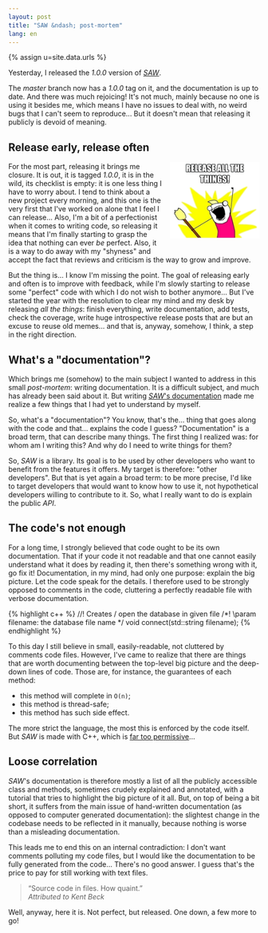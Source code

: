 ```yaml
---
layout: post
title: "SAW &ndash; post-mortem"
lang: en
---
```


{% assign u=site.data.urls %}

Yesterday, I released the *1.0.0* version of [*SAW*](https://github.com/nicuveo/saw).

The *master* branch now has a *1.0.0* tag on it, and the documentation is up to
date. And there was much rejoicing! It's not much, mainly because no one is
using it besides me, which means I have no issues to deal with, no weird bugs
that I can't seem to reproduce... But it doesn't mean that releasing it
publicly is devoid of meaning.


## Release early, release often

<div style="float: right; margin: 0 0 16px 16px">
  <img src="/img/saw/release.png" width="180px" style="margin: 0" alt="RELASE ALL THE THINGS" />
</div>

For the most part, releasing it brings me closure. It is out, it is tagged
*1.0.0*, it is in the wild, its checklist is empty: it is one less thing I have
to worry about. I tend to think about a new project every morning, and this one
is the very first that I've worked on alone that I feel I can release... Also,
I'm a bit of a perfectionist when it comes to writing code, so releasing it
means that I'm finally starting to grasp the idea that nothing can ever *be*
perfect. Also, it is a way to do away with my "shyness" and accept the fact
that reviews and criticism is the way to grow and improve.

But the thing is... I know I'm missing the point. The goal of releasing early
and often is to improve with feedback, while I'm slowly starting to release
some "perfect" code with which I do not wish to bother anymore... But I've
started the year with the resolution to clear my mind and my desk by releasing
*all the things*: finish everything, write documentation, add tests, check the
coverage, write huge introspective release posts that are but an excuse to
reuse old memes... and that is, anyway, somehow, I think, a step in the right
direction.


## What's a "documentation"?

Which brings me (somehow) to the main subject I wanted to address in this small
*post-mortem*: writing documentation. It is a difficult subject, and much has
already been said about it. But writing
[*SAW*'s documentation](https://github.com/nicuveo/saw/wiki) made me realize a
few things that I had yet to understand by myself.

So, what's a "documentation"? You know, that's the... thing that goes along with
the code and that... explains the code I guess? "Documentation" is a broad
term, that can describe many things. The first thing I realized was: for whom
am I writing this? And why do I need to write things for them?

So, *SAW* is a library. Its goal is to be used by other developers who want to
benefit from the features it offers. My target is therefore: "other
developers". But that is yet again a broad term: to be more precise, I'd like
to target developers that would want to know how to use it, not hypothetical
developers willing to contribute to it. So, what I really want to do is explain
the public *API*.


## The code's not enough

For a long time, I strongly believed that code ought to be its own
documentation. That if your code it not readable and that one cannot easily
understand what it does by reading it, then there's something wrong with it, go
fix it! Documentation, in my mind, had only one purpose: explain the big
picture. Let the code speak for the details. I therefore used to be strongly
opposed to comments in the code, cluttering a perfectly readable file with
verbose documentation.

{% highlight c++ %}
//! Creates / open the database in given file
/*!
\param filename: the database file name
*/
void connect(std::string filename);
{% endhighlight %}

To this day I still believe in small, easily-readable, not cluttered by
comments code files. However, I've came to realize that there are things that
are worth documenting between the top-level big picture and the deep-down lines
of code. Those are, for instance, the guarantees of each method:

* this method will complete in `O(n)`;
* this method is thread-safe;
* this method has such side effect.

The more strict the language, the most this is enforced by the code itself. But
*SAW* is made with C++, which is
[far too permissive](http://en.cppreference.com/w/cpp/language/const_cast)...


## Loose correlation

*SAW*'s documentation is therefore mostly a list of all the publicly accessible
class and methods, sometimes crudely explained and annotated, with a tutorial
that tries to highlight the big picture of it all. But, on top of being a bit
short, it suffers from the main issue of hand-written documentation (as opposed
to computer generated documentation): the slightest change in the codebase
needs to be reflected in it manually, because nothing is worse than a
misleading documentation.

This leads me to end this on an internal contradiction: I don't want comments
polluting my code files, but I would like the documentation to be fully
generated from the code... There's no good answer. I guess that's the price to
pay for still working with text files.

> “Source code in files. How quaint.” <br />
> *Attributed to Kent Beck*

Well, anyway, here it is. Not perfect, but released. One down, a few more to
go!

